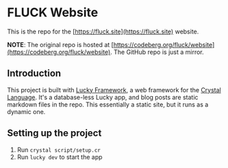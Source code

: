 # FLUCK Website

This is the repo for the [https://fluck.site](https://fluck.site) website.

**NOTE**: The original repo is hosted at
[https://codeberg.org/fluck/website](https://codeberg.org/fluck/website). The
GitHub repo is just a mirror.

## Introduction

This project is built with [Lucky Framework](https://luckyframework.org/), a
web framework for the [Crystal Language](https://crystal-lang.org/). It's a
database-less Lucky app, and blog posts are static markdown files in the repo.
This essentially a static site, but it runs as a dynamic one.

## Setting up the project

1. Run `crystal script/setup.cr`
1. Run `lucky dev` to start the app
